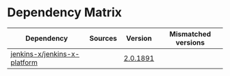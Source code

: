 # Dependency Matrix

Dependency | Sources | Version | Mismatched versions
---------- | ------- | ------- | -------------------
[jenkins-x/jenkins-x-platform](https://github.com/jenkins-x/jenkins-x-platform) |  | [2.0.1891](https://github.com/jenkins-x/jenkins-x-platform/releases/tag/v2.0.1891) | 
